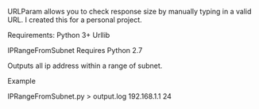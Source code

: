 URLParam allows you to check response size by manually typing in a valid URL. I created this for a personal project.

Requirements:
Python 3+
Urllib


IPRangeFromSubnet
Requires Python 2.7

Outputs all ip address within a range of subnet.

Example

IPRangeFromSubnet.py > output.log
192.168.1.1
24

